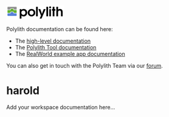 <img src="images/logo.png" width="30%" alt="Polylith" id="logo">

Polylith documentation can be found here:

- The [high-level documentation](https://polylith.gitbook.io/polylith)
- The [Polylith Tool documentation](https://github.com/tengstrand/lein-polylith)
- The [RealWorld example app documentation](https://github.com/furkan3ayraktar/clojure-polylith-realworld-example-app)

You can also get in touch with the Polylith Team via our [forum](https://polylith.freeflarum.com).

<h1>harold</h1>

<p>Add your workspace documentation here...</p>
